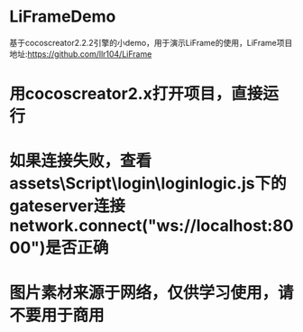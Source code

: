 # LiFrameDemo
基于cocoscreator2.2.2引擎的小demo，用于演示LiFrame的使用，LiFrame项目地址:https://github.com/llr104/LiFrame

# 用cocoscreator2.x打开项目，直接运行
# 如果连接失败，查看assets\Script\login\loginlogic.js下的gateserver连接network.connect("ws://localhost:8000")是否正确
# 图片素材来源于网络，仅供学习使用，请不要用于商用